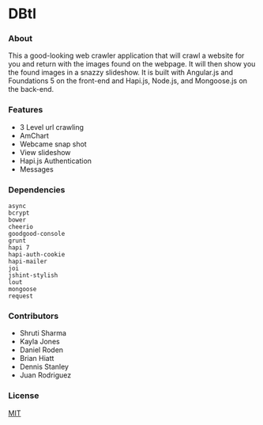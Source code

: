 DBtl
====


### About

This a good-looking web crawler application that will crawl a website for you and return with the images found on the webpage. It will then show you the found images in a snazzy slideshow. It is built with Angular.js and Foundations 5 on the front-end and Hapi.js, Node.js, and Mongoose.js on the back-end.  

### Features

- 3 Level url crawling 
- AmChart 
- Webcame snap shot
- View slideshow
- Hapi.js Authentication
- Messages

### Dependencies

```
async
bcrypt
bower
cheerio
goodgood-console
grunt
hapi 7
hapi-auth-cookie
hapi-mailer
joi
jshint-stylish
lout
mongoose
request
```

### Contributors
 
- Shruti Sharma
- Kayla Jones
- Daniel Roden
- Brian Hiatt
- Dennis Stanley
- Juan Rodriguez

### License
[MIT](LICENSE)
